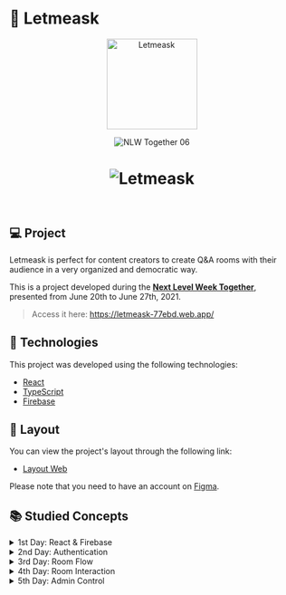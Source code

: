 # 🤔 Letmeask

<p align="center">
  <img alt="Letmeask" src=".github/logo.svg" width="160px">
</p>

<p align="center">
  <img src="https://img.shields.io/static/v1?label=NLW&message=06&color=8257E5&labelColor=000000" alt="NLW Together 06" />
</p>

<h1 align="center">
    <img alt="Letmeask" src=".github/cover.svg" />
</h1>

<br>

## 💻 Project

Letmeask is perfect for content creators to create Q&A rooms with their audience in a very organized and democratic way.

This is a project developed during the **[Next Level Week Together](https://nextlevelweek.com/)**, presented from June 20th to June 27th, 2021.

> Access it here: https://letmeask-77ebd.web.app/

## 🧪 Technologies
This project was developed using the following technologies:

- [React](https://reactjs.org)
- [TypeScript](https://www.typescriptlang.org/)
- [Firebase](https://firebase.google.com/)

## 🔖 Layout
You can view the project's layout through the following link:

- [Layout Web](https://www.figma.com/file/u0BQK8rCf2KgzcukdRRCWh/Letmeask/duplicate)

Please note that you need to have an account on [Figma](http://figma.com/).

## 📚 Studied Concepts
<details>
<summary>1st Day: React & Firebase</summary>
<li> Development environment </li>
<li> Single Page Application (SPA) flow </li>
<li> Getting started with React </li>
<li> React concepts </li>
<li> Creating a Firebase project </li>
<li> Connecting Firebase in React </li>
<li> Firebase environment variables in React </li>
</details>
<details>
<summary>2nd Day: Authentication</summary>
<li> Authentication screen </li>
<li> Room creation screen </li>
<li> Routing and navigation </li>
<li> Firebase authentication </li>
<li> React contexts </li>
<li> Authentication context </li>
<li> Retrieving authentication state </li>
<li> Creating an authentication hook </li>
</details>
<details>
<summary>3rd Day: Room Flow</summary>
<li> Room creation </li>
<li> Entering a room </li>
<li> Authorization control </li>
<li> Room page (HTML + CSS) </li>
<li> Creating a new question  </li>
<li> Consuming questions from Firebase </li>
<li> "Listening" for new questions </li>
</details>
<details>
<summary>4th Day: Room Interaction</summary>
<li> Question structure (HTML + CSS) </li>
<li> Creating a hook </li>
<li> Room page (admin) </li>
<li> Like functionality  </li>
<li> Question removal </li>
<li> Closing a room </li>
</details>
<details>
<summary>5th Day: Admin Control</summary>
<li> HTML and CSS for highlighting and answered questions </li>
<li> Highlighting a question </li>
<li> Marking as answered </li>
<li> Hosting the project </li>
</details>
